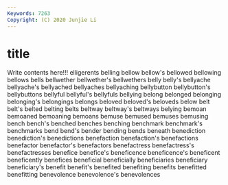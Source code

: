 ```yaml
---
Keywords: 7263
Copyright: (C) 2020 Junjie Li
---
```


# title

Write contents here!!!
elligerents 
belling 
bellow 
bellow's 
bellowed
bellowing 
bellows 
bells 
bellwether 
bellwether's 
bellwethers 
belly 
belly's 
bellyache 
bellyache's
bellyached 
bellyaches 
bellyaching 
bellybutton 
bellybutton's 
bellybuttons 
bellyful 
bellyful's 
bellyfuls 
bellying
belong 
belonged 
belonging 
belonging's 
belongings 
belongs 
beloved 
beloved's 
beloveds 
below
belt 
belt's 
belted 
belting 
belts 
beltway 
beltway's 
beltways 
belying 
bemoan
bemoaned 
bemoaning 
bemoans 
bemuse 
bemused 
bemuses 
bemusing 
bench 
bench's 
benched
benches 
benching 
benchmark 
benchmark's 
benchmarks 
bend 
bend's 
bender 
bending 
bends
beneath 
benediction 
benediction's 
benedictions 
benefaction 
benefaction's 
benefactions 
benefactor 
benefactor's 
benefactors
benefactress 
benefactress's 
benefactresses 
benefice 
benefice's 
beneficence 
beneficence's 
beneficent 
beneficently 
benefices
beneficial 
beneficially 
beneficiaries 
beneficiary 
beneficiary's 
benefit 
benefit's 
benefited 
benefiting 
benefits
benefitted 
benefitting 
benevolence 
benevolence's 
benevolences 
